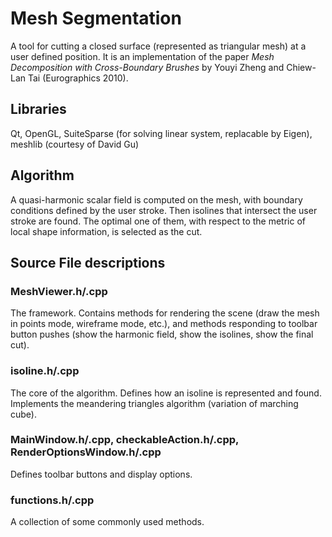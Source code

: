 
# Mesh Segmentation

A tool for cutting a closed surface (represented as triangular mesh) at a user defined position. It is an implementation of the paper *Mesh Decomposition with Cross-Boundary Brushes* by Youyi Zheng and Chiew-Lan Tai (Eurographics 2010).

## Libraries

Qt, OpenGL, SuiteSparse (for solving linear system, replacable by Eigen), meshlib (courtesy of David Gu)

## Algorithm

A quasi-harmonic scalar field is computed on the mesh, with boundary conditions defined by the user stroke. Then isolines that intersect the user stroke are found. The optimal one of them, with respect to the metric of local shape information, is selected as the cut.

## Source File descriptions

### MeshViewer.h/.cpp

The framework. Contains methods for rendering the scene (draw the mesh in points mode, wireframe mode, etc.), and methods responding to toolbar button pushes (show the harmonic field, show the isolines, show the final cut).

### isoline.h/.cpp

The core of the algorithm. Defines how an isoline is represented and found. Implements the meandering triangles algorithm (variation of marching cube).

### MainWindow.h/.cpp, checkableAction.h/.cpp, RenderOptionsWindow.h/.cpp

Defines toolbar buttons and display options.

### functions.h/.cpp

A collection of some commonly used methods.
